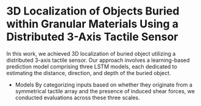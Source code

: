 # 3D Localization of Objects Buried within Granular Materials Using a Distributed 3-Axis Tactile Sensor
In this work, we achieved 3D localization of buried object utilizing a distributed 3-axis tactile sensor. Our approach involves a learning-based prediction model comprising three LSTM models, each dedicated to estimating the distance, direction, and depth of the buried object.
* Models
By categorizing inputs based on whether they originate from a symmetrical tactile array and the presence of induced shear forces, we conducted evaluations across these three scales.
